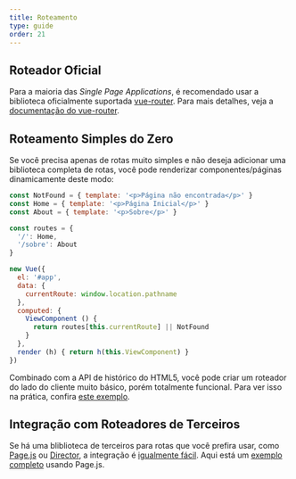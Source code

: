 ```yaml
---
title: Roteamento
type: guide
order: 21
---
```


## Roteador Oficial

Para a maioria das _Single Page Applications_, é recomendado usar a biblioteca oficialmente suportada [vue-router](https://github.com/vuejs/vue-router). Para mais detalhes, veja a [documentação do vue-router](https://router.vuejs.org/).

## Roteamento Simples do Zero

Se você precisa apenas de rotas muito simples e não deseja adicionar uma biblioteca completa de rotas, você pode renderizar componentes/páginas dinamicamente deste modo:

``` js
const NotFound = { template: '<p>Página não encontrada</p>' }
const Home = { template: '<p>Página Inicial</p>' }
const About = { template: '<p>Sobre</p>' }

const routes = {
  '/': Home,
  '/sobre': About
}

new Vue({
  el: '#app',
  data: {
    currentRoute: window.location.pathname
  },
  computed: {
    ViewComponent () {
      return routes[this.currentRoute] || NotFound
    }
  },
  render (h) { return h(this.ViewComponent) }
})
```

Combinado com a API de histórico do HTML5, você pode criar um roteador do lado do cliente muito básico, porém totalmente funcional. Para ver isso na prática, confira [este exemplo](https://github.com/chrisvfritz/vue-2.0-simple-routing-example).

## Integração com Roteadores de Terceiros

Se há uma bliblioteca de terceiros para rotas que você prefira usar, como [Page.js](https://github.com/visionmedia/page.js) ou [Director](https://github.com/flatiron/director), a integração é [igualmente fácil](https://github.com/chrisvfritz/vue-2.0-simple-routing-example/compare/master...pagejs). Aqui está um [exemplo completo](https://github.com/chrisvfritz/vue-2.0-simple-routing-example/tree/pagejs) usando Page.js.
